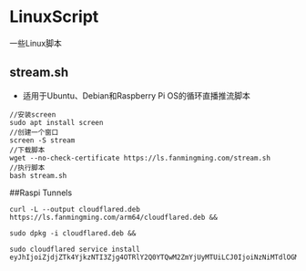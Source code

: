 # LinuxScript
一些Linux脚本
## stream.sh
- 适用于Ubuntu、Debian和Raspberry Pi OS的循环直播推流脚本
```
//安装screen
sudo apt install screen
//创建一个窗口
screen -S stream
//下载脚本
wget --no-check-certificate https://ls.fanmingming.com/stream.sh
//执行脚本
bash stream.sh
```

##Raspi Tunnels
```
curl -L --output cloudflared.deb https://ls.fanmingming.com/arm64/cloudflared.deb && 

sudo dpkg -i cloudflared.deb && 

sudo cloudflared service install eyJhIjoiZjdjZTk4YjkzNTI3Zjg4OTRlY2Q0YTQwM2ZmYjUyMTUiLCJ0IjoiNzNiMTdlOGMtNzJhNi00MTYxLTllMWQtY2YyMWMyMmRiNDgwIiwicyI6Ik9XWTBZbVUzTW1FdE56ZzVZeTAwTWpRMExUZ3pOekl0TldFeFpEbGlabU5sTVdWaiJ9
```

